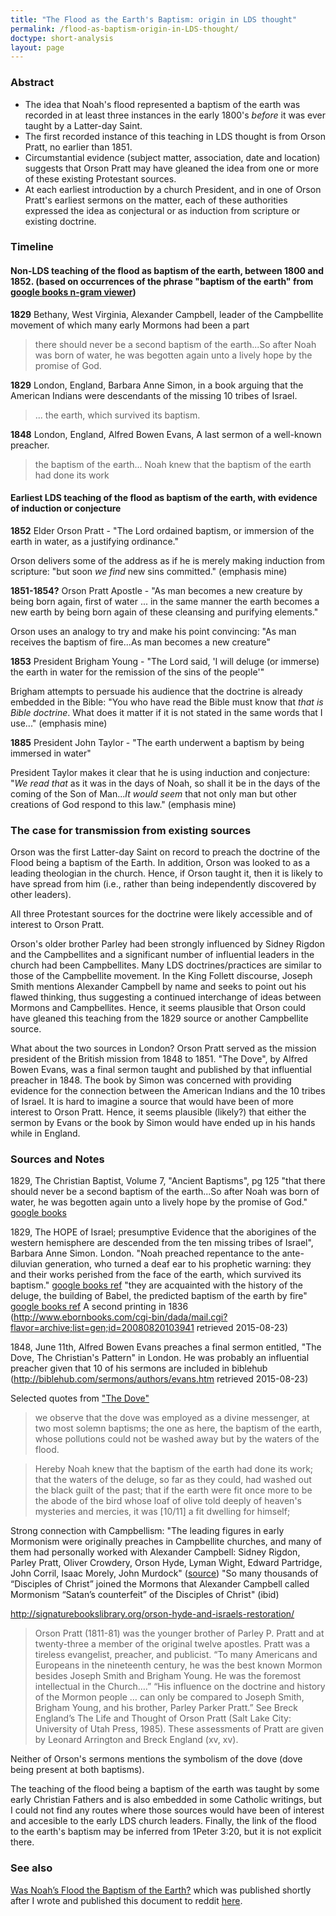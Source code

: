 ```yaml
---
title: "The Flood as the Earth's Baptism: origin in LDS thought"
permalink: /flood-as-baptism-origin-in-LDS-thought/
doctype: short-analysis
layout: page
---
```


### Abstract

* The idea that Noah's flood represented a baptism of the earth was recorded in at least three instances in the early 1800's *before* it was ever taught by a Latter-day Saint.
* The first recorded instance of this teaching in LDS thought is from Orson Pratt, no earlier than 1851.
* Circumstantial evidence (subject matter, association, date and location) suggests that Orson Pratt may have gleaned the idea from one or more of these existing Protestant sources.
* At each earliest introduction by a church President, and in one of Orson Pratt's earliest sermons on the matter, each of these authorities expressed the idea as conjectural or as induction from scripture or existing doctrine.

### Timeline

#### Non-LDS teaching of the flood as baptism of the earth, between 1800 and 1852.  (based on occurrences of the phrase "baptism of the earth" from [google books n-gram viewer](https://books.google.com/ngrams/graph?content=baptism+of+the+earth&year_start=1800&year_end=2000&corpus=15&smoothing=0&share=&direct_url=t1%3B%2Cbaptism%20of%20the%20earth%3B%2Cc0))

**1829** Bethany, West Virginia, Alexander Campbell, leader of the Campbellite movement of which many early Mormons had been a part

> there should never be a second baptism of the earth...So after Noah was born of water, he was begotten again unto a lively hope by the promise of God.

**1829** London, England, Barbara Anne Simon, in a book arguing that the American Indians were descendants of the missing 10 tribes of Israel.

> ... the earth, which survived its baptism.

**1848** London, England, Alfred Bowen Evans, A last sermon of a well-known preacher.

> the baptism of the earth... Noah knew that the baptism of the earth had done its work

#### Earliest LDS teaching of the flood as baptism of the earth, with evidence of induction or conjecture

**1852** Elder Orson Pratt - "The Lord ordained baptism, or immersion of the earth in water, as a justifying ordinance."

Orson delivers some of the address as if he is merely making induction from scripture: "but soon *we find* new sins committed." (emphasis mine)

**1851-1854?** Orson Pratt  Apostle - "As man becomes a new creature by being born again, first of water ... in the same manner the earth becomes a new earth by being born again of these cleansing and purifying elements."

Orson uses an analogy to try and make his point convincing: "As man receives the baptism of fire...As man becomes a new creature"

**1853** President Brigham Young - "The Lord said, 'I will deluge (or immerse) the earth in water for the remission of the sins of the people'"

Brigham attempts to persuade his audience that the doctrine is already embedded in the Bible: "You who have read the Bible must know that *that is Bible doctrine*. What does it matter if it is not stated in the same words that I use..." (emphasis mine)

**1885** President John Taylor - "The earth underwent a baptism by being immersed in water"

President Taylor makes it clear that he is using induction and conjecture: "*We read that* as it was in the days of Noah, so shall it be in the days of the coming of the Son of Man...*It would seem* that not only man but other creations of God respond to this law." (emphasis mine)

### The case for transmission from existing sources

Orson was the first Latter-day Saint on record to preach the doctrine of the Flood being a baptism of the Earth.  In addition, Orson was looked to as a leading theologian in the church.  Hence, if Orson taught it, then it is likely to have spread from him (i.e., rather than being independently discovered by other leaders).

All three Protestant sources for the doctrine were likely accessible and of interest to Orson Pratt.

Orson's older brother Parley had been strongly influenced by Sidney Rigdon and the Campbellites and a significant number of influential leaders in the church had been Campbellites.  Many LDS doctrines/practices are similar to those of the Campbellite movement.  In the King Follett discourse, Joseph Smith mentions Alexander Campbell by name and seeks to point out his flawed thinking, thus suggesting a continued interchange of ideas between Mormons and Campbellites.  Hence, it seems plausible that Orson could have gleaned this teaching from the 1829 source or another Campbellite source.

What about the two sources in London?  Orson Pratt served as the mission president of the British mission from 1848 to 1851.  "The Dove", by Alfred Bowen Evans, was a final sermon taught and published by that influential preacher in 1848.  The book by Simon was concerned with providing evidence for the connection between the American Indians and the 10 tribes of Israel.  It is hard to imagine a source that would have been of more interest to Orson Pratt.  Hence, it seems plausible (likely?) that either the sermon by Evans or the book by Simon would have ended up in his hands while in England.

### Sources and Notes

1829, The Christian Baptist, Volume 7, "Ancient Baptisms", pg 125 "that there should never be a second baptism of the earth...So after Noah was born of water, he was begotten again unto a lively hope by the promise of God." [google books](https://books.google.com/books?id=TugRAAAAIAAJ&pg=PA125&dq=%22baptism+of+the+earth%22&hl=en&sa=X&ved=0CB4Q6AEwAGoVChMIs52ixMTAxwIVzTqSCh0nCwz1#v=onepage&q=%22baptism%20of%20the%20earth%22&f=false)

1829, The HOPE of Israel; presumptive Evidence that the aborigines of the western hemisphere are descended from the ten missing tribes of Israel", Barbara Anne Simon. London. "Noah preached repentance to the ante-diluvian generation, who turned a deaf ear to his prophetic warning: they and their works perished from the face of the earth, which survived its baptism." [google books ref](https://books.google.com/books?id=SSY7AAAAYAAJ&pg=PA29&dq=%22baptism+of+the+earth%22&hl=en&sa=X&ved=0CC4Q6AEwA2oVChMIs52ixMTAxwIVzTqSCh0nCwz1#v=snippet&q=%22which%20survived%20its%20baptism%22&f=false) "they are acquainted with the history of the deluge, the building of Babel, the predicted baptism of the earth by fire" [google books ref](https://books.google.com/books?id=SSY7AAAAYAAJ&pg=PA29&dq=%22baptism+of+the+earth%22&hl=en&sa=X&ved=0CC4Q6AEwA2oVChMIs52ixMTAxwIVzTqSCh0nCwz1#v=snippet&q=%22baptism%20of%20the%20earth%22&f=false) A second printing in 1836 (http://www.ebornbooks.com/cgi-bin/dada/mail.cgi?flavor=archive;list=gen;id=20080820103941 retrieved 2015-08-23)

1848, June 11th, Alfred Bowen Evans preaches a final sermon entitled, "The Dove, The Christian's Pattern" in London.
He was probably an influential preacher given that 10 of his sermons are included in biblehub (http://biblehub.com/sermons/authors/evans.htm retrieved 2015-08-23)

Selected quotes from ["The Dove"](http://anglicanhistory.org/england/misc/evans_dove1848.html)

> we observe that the dove was employed as a divine messenger, at two most solemn baptisms; the one as here, the baptism of the earth, whose pollutions could not be washed away but by the waters of the flood.

> Hereby Noah knew that the baptism of the earth had done its work; that the waters of the deluge, so far as they could, had washed out the black guilt of the past; that if the earth were fit once more to be the abode of the bird whose loaf of olive told deeply of heaven's mysteries and mercies, it was [10/11] a fit dwelling for himself;

Strong connection with Campbellism: "The leading figures in early Mormonism were originally preaches in Campbellite churches, and many of them had personally worked with Alexander Campbell: Sidney Rigdon, Parley Pratt, Oliver Crowdery, Orson Hyde, Lyman Wight, Edward Partridge, John Corril, Isaac Morely, John Murdock" ([source](http://www.faithdefenders.com/articles/cults/campbellism.html))  "So many thousands of “Disciples of Christ” joined the Mormons that Alexander Campbell called Mormonism “Satan’s counterfeit” of the Disciples of Christ" (ibid)

http://signaturebookslibrary.org/orson-hyde-and-israels-restoration/

> Orson Pratt (1811-81) was the younger brother of Parley P. Pratt and at twenty-three a member of the original twelve apostles. Pratt was a tireless evangelist, preacher, and publicist. “To many Americans and Europeans in the nineteenth century, he was the best known Mormon besides Joseph Smith and Brigham Young. He was the foremost intellectual in the Church.…” “His influence on the doctrine and history of the Mormon people … can only be compared to Joseph Smith, Brigham Young, and his brother, Parley Parker Pratt.” See Breck England’s The Life and Thought of Orson Pratt (Salt Lake City: University of Utah Press, 1985). These assessments of Pratt are given by Leonard Arrington and Breck England (xv, xv).

Neither of Orson's sermons mentions the symbolism of the dove (dove being present at both baptisms).

The teaching of the flood being a baptism of the earth was taught by some early Christian Fathers and is also embedded in some Catholic writings, but I could not find any routes where those sources would have been of interest and accesible to the early LDS church leaders.  Finally, the link of the flood to the earth's baptism may be inferred from 1Peter 3:20, but it is not explicit there.

### See also

[Was Noah’s Flood the Baptism of the Earth?](https://rsc.byu.edu/es/archived/let-us-reason-together/was-noah-s-flood-baptism-earth) which was published shortly after I wrote and published this document to reddit [here](https://www.reddit.com/r/mormon/comments/3n5386/the_flood_as_the_earths_baptism_origin_in_lds/).
